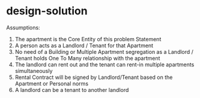 # design-solution

Assumptions: 
1. The apartment is the Core Entity of this problem Statement
2. A person acts as a Landlord / Tenant for that Apartment
3. No need of a Building or Multiple Apartment segregation as a Landlord / Tenant holds One To Many relationship with the apartment
4. The landlord can rent out and the tenant can rent-in multiple apartments simultaneously
5. Rental Contract will be signed by Landlord/Tenant based on the Apartment or Personal norms
6. A landlord can be a tenant to another landlord
